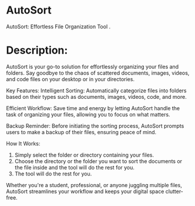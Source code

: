 # AutoSort
AutoSort: Effortless File Organization Tool .

# Description:
AutoSort is your go-to solution for effortlessly organizing your files and folders. Say goodbye to the chaos of scattered documents, images, videos, and code files on your desktop or in your directories.

Key Features:
Intelligent Sorting: Automatically categorize files into folders based on their types such as documents, images, videos, code, and more.


Efficient Workflow: Save time and energy by letting AutoSort handle the task of organizing your files, allowing you to focus on what matters.

Backup Reminder: Before initiating the sorting process, AutoSort prompts users to make a backup of their files, ensuring peace of mind.

How It Works:
1. Simply select the folder or directory containing your files.
2. Choose the directory or the folder you want to sort the documents or the file inside and the tool will do the rest for you.
3. The tool will do the rest for you.


Whether you're a student, professional, or anyone juggling multiple files, AutoSort streamlines your workflow and keeps your digital space clutter-free.
